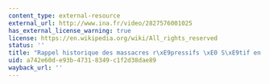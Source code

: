 ```yaml
---
content_type: external-resource
external_url: http://www.ina.fr/video/2827576001025
has_external_license_warning: true
license: https://en.wikipedia.org/wiki/All_rights_reserved
status: ''
title: "Rappel historique des massacres r\xE9pressifs \xE0 S\xE9tif en mai 1945."
uid: a742e60d-e93b-4731-8349-c1f2d38dae89
wayback_url: ''
---
```

